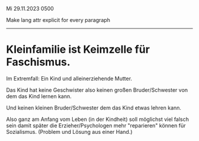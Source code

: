 Mi 29.11.2023 0500

Make lang attr
explicit for every paragraph

----

# Kleinfamilie ist Keimzelle für Faschismus.

Im Extremfall:
Ein Kind und alleinerziehende Mutter.

Das Kind hat keine Geschwister
also keinen großen Bruder/Schwester
von dem das Kind lernen kann.

Und keinen kleinen Bruder/Schwester
dem das Kind etwas lehren kann.

Also ganz am Anfang vom Leben
(in der Kindheit)
soll möglichst viel falsch sein
damit später die Erzieher/Psychologen
mehr "reparieren" können für Sozialismus.
(Problem und Lösung aus einer Hand.)
